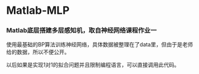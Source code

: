# Matlab-MLP
### Matlab底层搭建多层感知机，取自神经网络课程作业一
使用最基础的BP算法训练神经网络，具体数据被整理在了data里，但由于是老师给的数据，所以不便公开。

以后如果是实现1对1的拟合问题并且限制编程语言，可以直接调用此代码。
